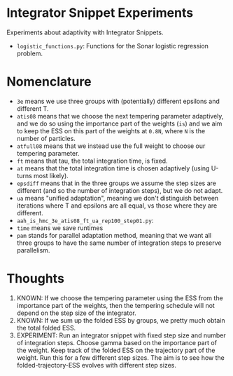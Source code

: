 # Integrator Snippet Experiments
Experiments about adaptivity with Integrator Snippets.

- `logistic_functions.py`: Functions for the Sonar logistic regression problem.

# Nomenclature

- `3e` means we use three groups with (potentially) different epsilons and different T.
- `atis08` means that we choose the next tempering parameter adaptively, and we do so using the importance part of the weights (`is`) and we aim to keep the ESS on this part of the weights at `0.8N`, where `N` is the number of particles.
- `atfull08` means that we instead use the full weight to choose our tempering parameter.
- `ft` means that tau, the total integration time, is fixed. 
- `at` means that the total integration time is chosen adaptively (using U-turns most likely).
- `epsdiff` means that in the three groups we assume the step sizes are different (and so the number of integration steps), but we do not adapt.
- `ua` means "unified adaptation", meaning we don't distinguish between iterations where T and epsilons are all equal, vs those where they are different.
- `aah_is_hmc_3e_atis08_ft_ua_rep100_step01.py`:
- `time` means we save runtimes
- `pam` stands for parallel adaptation method, meaning that we want all three groups to have the same number of integration steps to preserve parallelism.

# Thoughts

1. KNOWN: If we choose the tempering parameter using the ESS from the importance part of the weights, then the tempering schedule will not depend on the step size of the integrator.
2. KNOWN: If we sum up the folded ESS by groups, we pretty much obtain the total folded ESS.
3. EXPERIMENT: Run an integrator snippet with fixed step size and number of integration steps. Choose gamma based on the importance part of the weight. Keep track of the folded ESS on the trajectory part of the weight. Run this for a few different step sizes. The aim is to see how the folded-trajectory-ESS evolves with different step sizes.